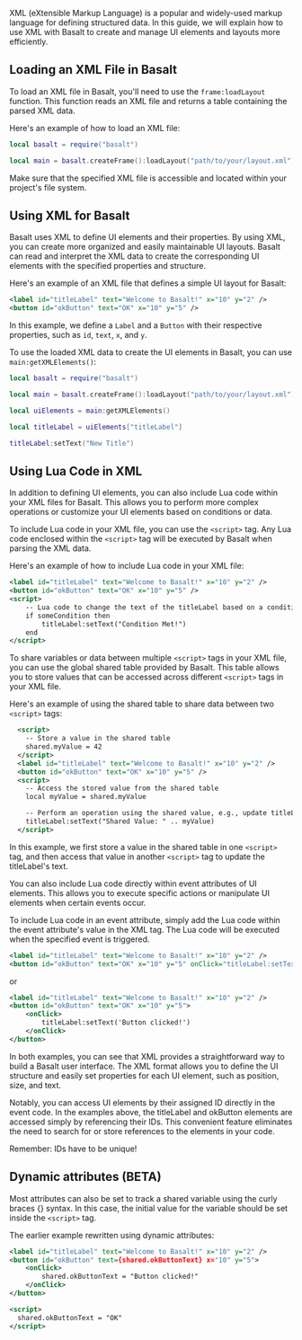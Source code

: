 XML (eXtensible Markup Language) is a popular and widely-used markup language for defining structured data. In this guide, we will explain how to use XML with Basalt to create and manage UI elements and layouts more efficiently.

## Loading an XML File in Basalt

To load an XML file in Basalt, you'll need to use the `frame:loadLayout` function. This function reads an XML file and returns a table containing the parsed XML data.

Here's an example of how to load an XML file:

```lua
local basalt = require("basalt")

local main = basalt.createFrame():loadLayout("path/to/your/layout.xml")
```

Make sure that the specified XML file is accessible and located within your project's file system.

## Using XML for Basalt

Basalt uses XML to define UI elements and their properties. By using XML, you can create more organized and easily maintainable UI layouts. Basalt can read and interpret the XML data to create the corresponding UI elements with the specified properties and structure.

Here's an example of an XML file that defines a simple UI layout for Basalt:

```xml
<label id="titleLabel" text="Welcome to Basalt!" x="10" y="2" />
<button id="okButton" text="OK" x="10" y="5" />
```

In this example, we define a `Label` and a `Button` with their respective properties, such as `id`, `text`, `x`, and `y`.

To use the loaded XML data to create the UI elements in Basalt, you can use `main:getXMLElements()`:

```lua
local basalt = require("basalt")

local main = basalt.createFrame():loadLayout("path/to/your/layout.xml")

local uiElements = main:getXMLElements()

local titleLabel = uiElements["titleLabel"]

titleLabel:setText("New Title")
```

## Using Lua Code in XML

In addition to defining UI elements, you can also include Lua code within your XML files for Basalt. This allows you to perform more complex operations or customize your UI elements based on conditions or data.

To include Lua code in your XML file, you can use the `<script>` tag. Any Lua code enclosed within the `<script>` tag will be executed by Basalt when parsing the XML data.

Here's an example of how to include Lua code in your XML file:

```xml
<label id="titleLabel" text="Welcome to Basalt!" x="10" y="2" />
<button id="okButton" text="OK" x="10" y="5" />
<script>
    -- Lua code to change the text of the titleLabel based on a condition
    if someCondition then
        titleLabel:setText("Condition Met!")
    end
</script>
```

To share variables or data between multiple `<script>` tags in your XML file, you can use the global shared table provided by Basalt. This table allows you to store values that can be accessed across different `<script>` tags in your XML file.

Here's an example of using the shared table to share data between two `<script>` tags:

```xml
  <script>
    -- Store a value in the shared table
    shared.myValue = 42
  </script>
  <label id="titleLabel" text="Welcome to Basalt!" x="10" y="2" />
  <button id="okButton" text="OK" x="10" y="5" />
  <script>
    -- Access the stored value from the shared table
    local myValue = shared.myValue

    -- Perform an operation using the shared value, e.g., update titleLabel's text
    titleLabel:setText("Shared Value: " .. myValue)
  </script>
```

In this example, we first store a value in the shared table in one `<script>` tag, and then access that value in another `<script>` tag to update the titleLabel's text.

You can also include Lua code directly within event attributes of UI elements. This allows you to execute specific actions or manipulate UI elements when certain events occur.

To include Lua code in an event attribute, simply add the Lua code within the event attribute's value in the XML tag. The Lua code will be executed when the specified event is triggered.

```xml
<label id="titleLabel" text="Welcome to Basalt!" x="10" y="2" />
<button id="okButton" text="OK" x="10" y="5" onClick="titleLabel:setText('Button clicked!')" />
```

or

```xml
<label id="titleLabel" text="Welcome to Basalt!" x="10" y="2" />
<button id="okButton" text="OK" x="10" y="5">
    <onClick>
        titleLabel:setText('Button clicked!')
    </onClick>
</button>
```

In both examples, you can see that XML provides a straightforward way to build a Basalt user interface. The XML format allows you to define the UI structure and easily set properties for each UI element, such as position, size, and text.

Notably, you can access UI elements by their assigned ID directly in the event code. In the examples above, the titleLabel and okButton elements are accessed simply by referencing their IDs. This convenient feature eliminates the need to search for or store references to the elements in your code.

Remember: IDs have to be unique!

## Dynamic attributes (BETA)

Most attributes can also be set to track a shared variable using the curly braces {} syntax. In this case, the initial value for the variable should be set inside the `<script>` tag.

The earlier example rewritten using dynamic attributes:

```xml
<label id="titleLabel" text="Welcome to Basalt!" x="10" y="2" />
<button id="okButton" text={shared.okButtonText} x="10" y="5">
    <onClick>
        shared.okButtonText = "Button clicked!"
    </onClick>
</button>

<script>
  shared.okButtonText = "OK"
</script>
```
